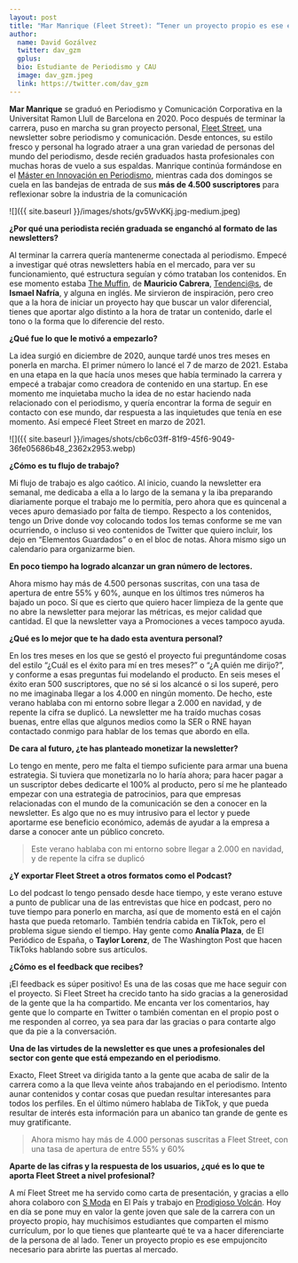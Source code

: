 ```yaml
---
layout: post
title: "Mar Manrique (Fleet Street): “Tener un proyecto propio es ese empujoncito necesario para abrirte las puertas al mercado“"
author:
  name: David Gozálvez
  twitter: dav_gzm
  gplus:  
  bio: Estudiante de Periodismo y CAU
  image: dav_gzm.jpeg
  link: https://twitter.com/dav_gzm
---
```

**Mar Manrique** se graduó en Periodismo y Comunicación Corporativa en la Universitat Ramon Llull de Barcelona en 2020. Poco después de terminar la carrera, puso en marcha su gran proyecto personal, [Fleet Street](https://fleetstreet.substack.com/), una newsletter sobre periodismo y comunicación. Desde entonces, su estilo fresco y personal ha logrado atraer a una gran variedad de personas del mundo del periodismo, desde recién graduados hasta profesionales con muchas horas de vuelo a sus espaldas. Manrique continúa formándose en el [Máster en Innovación en Periodismo](https://mip.umh.es/), mientras cada dos domingos se cuela en las bandejas de entrada de sus **más de 4.500 suscriptores** para reflexionar sobre la industria de la comunicación

![]({{ site.baseurl }}/images/shots/gv5WvKKj.jpg-medium.jpeg)

**¿Por qué una periodista recién graduada se enganchó al formato de las newsletters?**

Al terminar la carrera quería mantenerme conectada al periodismo. Empecé a investigar qué otras newsletters había en el mercado, para ver su funcionamiento, qué estructura seguían y cómo trataban los contenidos. En ese momento estaba [The Muffin](https://www.storybaker.co/), de **Mauricio Cabrera**, [Tendenci@s](https://tendencias.substack.com/), de **Ismael Nafría**, y alguna en inglés. Me sirvieron de inspiración, pero creo que a la hora de iniciar un proyecto hay que buscar un valor diferencial, tienes que aportar algo distinto a la hora de tratar un contenido, darle el tono o la forma que lo diferencie del resto. 

**¿Qué fue lo que le motivó a empezarlo?**

La idea surgió en diciembre de 2020, aunque tardé unos tres meses en ponerla en marcha. El primer número lo lancé el 7 de marzo de 2021. Estaba en una etapa en la que hacía unos meses que había terminado la carrera y empecé a trabajar como creadora de contenido en una startup. En ese momento me inquietaba mucho la idea de no estar haciendo nada relacionado con el periodismo, y quería encontrar la forma de seguir en contacto con ese mundo, dar respuesta a las inquietudes que tenía en ese momento. Así empecé Fleet Street en marzo de 2021. 

![]({{ site.baseurl }}/images/shots/cb6c03ff-81f9-45f6-9049-36fe05686b48_2362x2953.webp)

**¿Cómo es tu flujo de trabajo?**

Mi flujo de trabajo es algo caótico. Al inicio, cuando la newsletter era semanal, me dedicaba a ella a lo largo de la semana y la iba preparando diariamente porque el trabajo me lo permitía, pero ahora que es quincenal a veces apuro demasiado por falta de tiempo. Respecto a los contenidos, tengo un Drive donde voy colocando todos los temas conforme se me van ocurriendo, o incluso si veo contenidos de Twitter que quiero incluir, los dejo en “Elementos Guardados” o en el bloc de notas. Ahora mismo sigo un calendario para organizarme bien. 

**En poco tiempo ha logrado alcanzar un gran número de lectores.**

Ahora mismo hay más de 4.500 personas suscritas, con una tasa de apertura de entre 55% y 60%, aunque en los últimos tres números ha bajado un poco. Sí que es cierto que quiero hacer limpieza de la gente que no abre la newsletter para mejorar las métricas, es mejor calidad que cantidad. El que la newsletter vaya a Promociones a veces tampoco ayuda. 

**¿Qué es lo mejor que te ha dado esta aventura personal?**

En los tres meses en los que se gestó el proyecto fui preguntándome cosas del estilo “¿Cuál es el éxito para mí en tres meses?” o “¿A quién me dirijo?”, y conforme a esas preguntas fui modelando el producto. En seis meses el éxito eran 500 suscriptores, que no sé si los alcancé o si los superé, pero no me imaginaba llegar a los 4.000 en ningún momento. De hecho, este verano hablaba con mi entorno sobre llegar a 2.000 en navidad, y de repente la cifra se duplicó. La newsletter me ha traído muchas cosas buenas, entre ellas que algunos medios como la SER o RNE hayan contactado conmigo para hablar de los temas que abordo en ella. 

**De cara al futuro, ¿te has planteado monetizar la newsletter?**

Lo tengo en mente, pero me falta el tiempo suficiente para armar una buena estrategia. Si tuviera que monetizarla no lo haría ahora; para hacer pagar a un suscriptor debes dedicarte el 100% al producto, pero sí me he planteado empezar con una estrategia de patrocinios, para que empresas relacionadas con el mundo de la comunicación se den a conocer en la newsletter. Es algo que no es muy intrusivo para el lector y puede aportarme ese beneficio económico, además de ayudar a la empresa a darse a conocer ante un público concreto. 

>Este verano hablaba con mi entorno sobre llegar a 2.000 en navidad, y de repente la cifra se duplicó

**¿Y exportar Fleet Street a otros formatos como el Podcast?**

Lo del podcast lo tengo pensado desde hace tiempo, y este verano estuve a punto de publicar una de las entrevistas que hice en podcast, pero no tuve tiempo para ponerlo en marcha, así que de momento está en el cajón hasta que pueda retomarlo. También tendría cabida en TikTok, pero el problema sigue siendo el tiempo. Hay gente como **Analía Plaza**, de El Periódico de España, o **Taylor Lorenz**, de The Washington Post que hacen TikToks hablando sobre sus artículos.

**¿Cómo es el feedback que recibes?**

¡El feedback es súper positivo! Es una de las cosas que me hace seguir con el proyecto. Si Fleet Street ha crecido tanto ha sido gracias a la generosidad de la gente que la ha compartido. Me encanta ver los comentarios, hay gente que lo comparte en Twitter o también comentan en el propio post o me responden al correo, ya sea para dar las gracias o para contarte algo que da pie a la conversación. 

**Una de las virtudes de la newsletter es que unes a profesionales del sector con gente que está empezando en el periodismo**.

Exacto, Fleet Street va dirigida tanto a la gente que acaba de salir de la carrera como a la que lleva veinte años trabajando en el periodismo. Intento aunar contenidos y contar cosas que puedan resultar interesantes para todos los perfiles. En el último número hablaba de TikTok, y que pueda resultar de interés esta información para un abanico tan grande de gente es muy gratificante. 

>Ahora mismo hay más de 4.000 personas suscritas a Fleet Street, con una tasa de apertura de entre 55% y 60%

**Aparte de las cifras y la respuesta de los usuarios, ¿qué es lo que te aporta Fleet Street a nivel profesional?**

A mí Fleet Street me ha servido como carta de presentación, y gracias a ello ahora colaboro con [S Moda](https://smoda.elpais.com/) en El País y trabajo en [Prodigioso Volcán](https://www.prodigiosovolcan.com/). Hoy en día se pone muy en valor la gente joven que sale de la carrera con un proyecto propio, hay muchísimos estudiantes que comparten el mismo currículum, por lo que tienes que plantearte qué te va a hacer diferenciarte de la persona de al lado. Tener un proyecto propio es ese empujoncito necesario para abrirte las puertas al mercado. 
